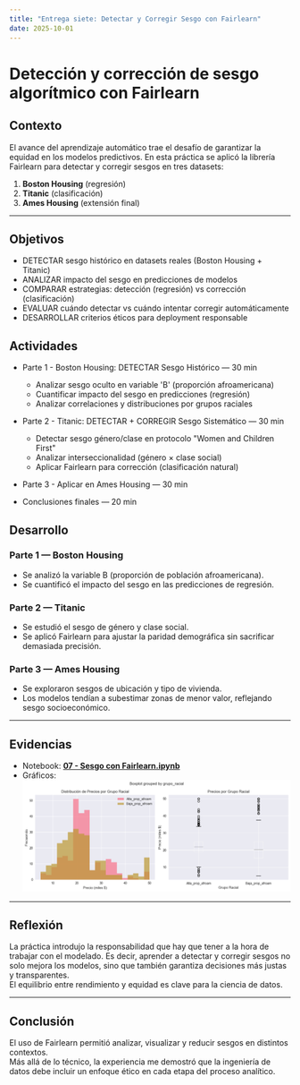```yaml
---
title: "Entrega siete: Detectar y Corregir Sesgo con Fairlearn"
date: 2025-10-01
---
```


# Detección y corrección de sesgo algorítmico con Fairlearn

## Contexto

El avance del aprendizaje automático trae el desafío de garantizar la equidad en los modelos predictivos. En esta práctica se aplicó la librería Fairlearn para detectar y corregir sesgos en tres datasets:  
1. **Boston Housing** (regresión)  
2. **Titanic** (clasificación)  
3. **Ames Housing** (extensión final)

---

## Objetivos

* DETECTAR sesgo histórico en datasets reales (Boston Housing + Titanic)
* ANALIZAR impacto del sesgo en predicciones de modelos
* COMPARAR estrategias: detección (regresión) vs corrección (clasificación)
* EVALUAR cuándo detectar vs cuándo intentar corregir automáticamente
* DESARROLLAR criterios éticos para deployment responsable


## Actividades

- Parte 1 - Boston Housing: DETECTAR Sesgo Histórico — 30 min  
  
   * Analizar sesgo oculto en variable 'B' (proporción afroamericana)
   * Cuantificar impacto del sesgo en predicciones (regresión)
   * Analizar correlaciones y distribuciones por grupos raciales
  
- Parte 2 - Titanic: DETECTAR + CORREGIR Sesgo Sistemático — 30 min  
  
   * Detectar sesgo género/clase en protocolo "Women and Children First"
   * Analizar interseccionalidad (género × clase social)
   * Aplicar Fairlearn para corrección (clasificación natural)
  
- Parte 3 - Aplicar en Ames Housing — 30 min  
  
- Conclusiones finales — 20 min  


## Desarrollo

### Parte 1 — Boston Housing
- Se analizó la variable B (proporción de población afroamericana).  
- Se cuantificó el impacto del sesgo en las predicciones de regresión.

### Parte 2 — Titanic
- Se estudió el sesgo de género y clase social.  
- Se aplicó Fairlearn para ajustar la paridad demográfica sin sacrificar demasiada precisión.

### Parte 3 — Ames Housing
- Se exploraron sesgos de ubicación y tipo de vivienda.  
- Los modelos tendían a subestimar zonas de menor valor, reflejando sesgo socioeconómico.  

---

## Evidencias
* Notebook: **[07 - Sesgo con Fairlearn.ipynb](siete.ipynb)**  
* Gráficos:  
![distribución](results/entregasiete.png) 

---

## Reflexión
La práctica introdujo la responsabilidad que hay que tener a la hora de trabajar con el modelado. Es decir, aprender a detectar y corregir sesgos no solo mejora los modelos, sino que también garantiza decisiones más justas y transparentes.  
El equilibrio entre rendimiento y equidad es clave para la ciencia de datos.

---

## Conclusión
El uso de Fairlearn permitió analizar, visualizar y reducir sesgos en distintos contextos.  
Más allá de lo técnico, la experiencia me demostró que la ingeniería de datos debe incluir un enfoque ético en cada etapa del proceso analítico.
